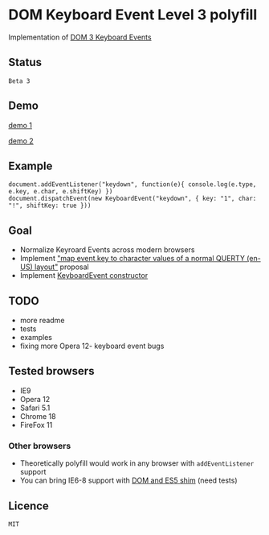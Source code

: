 # DOM Keyboard Event Level 3 polyfill
Implementation of [DOM 3 Keyboard Events](http://www.w3.org/TR/DOM-Level-3-Events/#events-keyboardevents)

## Status

	Beta 3

## Demo

[demo 1](http://h123.ru/-/tests/KeyboardEvent/)

[demo 2](http://jsfiddle.net/termi/yjc5F/)

## Example

	document.addEventListener("keydown", function(e){ console.log(e.type, e.key, e.char, e.shiftKey) })
	document.dispatchEvent(new KeyboardEvent("keydown", { key: "1", char: "!", shiftKey: true }))

## Goal

* Normalize Keyroard Events across modern browsers
* Implement ["map event.key to character values of a normal QUERTY (en-US) layout"](https://www.w3.org/Bugs/Public/show_bug.cgi?id=19827) proposal
* Implement [KeyboardEvent constructor](http://html5labs.com/dom4events/#constructors-keyboardevent)

## TODO

* more readme
* tests
* examples
* fixing more Opera 12- keyboard event bugs

## Tested browsers
* IE9
* Opera 12
* Safari 5.1
* Chrome 18
* FireFox 11

### Other browsers
* Theoretically polyfill would work in any browser with `addEventListener` support
* You can bring IE6-8 support with [DOM and ES5 shim](http://github.com/termi/ES5-DOM-SHIM) (need tests)

## Licence
	
	MIT
